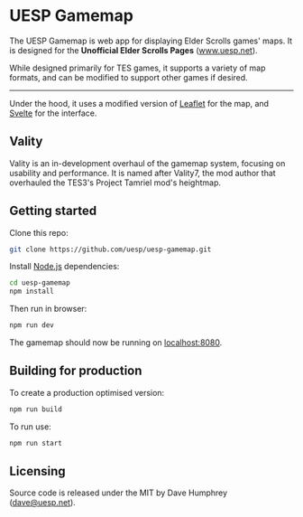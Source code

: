 # UESP Gamemap

The UESP Gamemap is web app for displaying Elder Scrolls games' maps. It is designed for the **Unofficial Elder Scrolls Pages** (www.uesp.net).

While designed primarily for TES games, it supports a variety of map formats, and can be modified to support other games if desired.

---

Under the hood, it uses a modified version of [Leaflet](https://leafletjs.com/) for the map, and [Svelte](https://svelte.dev/) for the interface.

## Vality

Vality is an in-development overhaul of the gamemap system, focusing on usability and performance. It is named after Vality7, the mod author that overhauled the TES3's Project Tamriel mod's heightmap.
## Getting started

Clone this repo:

```bash
git clone https://github.com/uesp/uesp-gamemap.git
```

Install [Node.js](https://nodejs.org) dependencies:

```bash
cd uesp-gamemap
npm install
```

Then run in browser:

```bash
npm run dev
```

The gamemap should now be running on [localhost:8080](http://localhost:8080).

## Building for production

To create a production optimised version:

```bash
npm run build
```

To run use:

```bash
npm run start
```

## Licensing

Source code is released under the MIT by Dave Humphrey (dave@uesp.net).